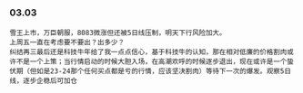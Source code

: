
### 03.03 

	雪王上市，万臣朝服，8083微涨但还被5日线压制，明天下行风险加大。
	上周五一直在考虑要不要出？出多少？
	纠结再三最后还是科技牛年给了我一点点信心，基于科技牛的认知，那在相对低廉的价格割肉或许不是一个上策；当行情启动的时候大胆入场，在高潮欢呼的时候逐步退出，现在或许是一个蛰伏期（但如是23-24那个任何买点都是亏的行情，应该坚决割肉）等待下一次的爆发。观察5日线，逐步企稳后可加仓